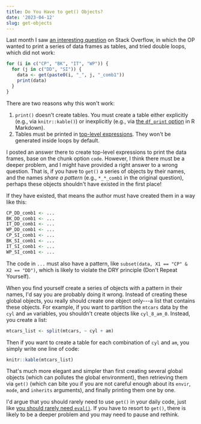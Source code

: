 ```yaml
---
title: Do You Have to get() Objects?
date: '2023-04-12'
slug: get-objects
---
```


Last month I saw [an interesting
question](https://stackoverflow.com/q/75819997/559676) on Stack Overflow, in
which the OP wanted to print a series of data frames as tables, and tried double
loops, which did not work:

``` r
for (i in c("CP", "BK", "IT", "WP")) {
  for (j in c("DD", "SI")) {
    data <- get(paste0(i, "_", j, "_comb1"))
    print(data)
  }
}
```

There are two reasons why this won't work:

1.  `print()` doesn't create tables. You must create a table either explicitly
    (e.g., via `knitr::kable()`) or inexplicitly (e.g., via [the `df_print`
    option](https://bookdown.org/yihui/rmarkdown/html-document.html#data-frame-printing)
    in R Markdown).
2.  Tables must be printed in [top-level
    expressions](/en/2017/06/top-level-r-expressions/). They won't be generated
    inside loops by default.

I posted an answer there to create top-level expressions to print the data
frames, base on the chunk option `code`. However, I think there must be a deeper
problem, and I might have provided a right answer to a wrong question. That is,
if you have to `get()` a series of objects by their names, and the names *share
a pattern* (e.g., `*_*_comb1` in the original question), perhaps these objects
shouldn't have existed in the first place!

If they have existed, that means the author must have created them in a way like
this:

``` r
CP_DD_comb1 <- ...
BK_DD_comb1 <- ...
IT_DD_comb1 <- ...
WP_DD_comb1 <- ...
CP_SI_comb1 <- ...
BK_SI_comb1 <- ...
IT_SI_comb1 <- ...
WP_SI_comb1 <- ...
```

The code in `...` must also have a pattern, like
`subset(data, X1 == "CP" & X2 == "DD")`, which is likely to violate the DRY
principle (Don't Repeat Yourself).

When you find yourself create a series of objects with a pattern in their names,
I'd say you are probably doing it wrong. Instead of creating these global
objects, you really should create one object only---a list that contains these
objects. For example, if you want to partition the `mtcars` data by the `cyl`
and `am` variables, you shouldn't create objects like `cyl_8_am_0`. Instead, you
create a list:

``` r
mtcars_list <- split(mtcars, ~ cyl + am)
```

Then if you want to create a table for each combination of `cyl` and `am`, you
simply write one line of code:

``` r
knitr::kable(mtcars_list)
```

That's much more elegant and simpler than first creating several global objects
(which can pollutes the global environment), then retrieving them via `get()`
(which can bite you if you are not careful enough about its `envir`, `mode`, and
`inherits` arguments), and finally printing them one by one.

I'd argue that you should rarely need to use `get()` in your daily code, just
like [you should rarely need `eval()`](/en/2023/02/eval-parse/). If you have to
resort to `get()`, there is likely to be a deeper problem and you may need to
pause and rethink.
